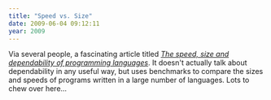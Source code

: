 ```yaml
---
title: "Speed vs. Size"
date: 2009-06-04 09:12:11
year: 2009
---
```

Via several people, a fascinating article titled <em><a href="http://gmarceau.qc.ca/blog/2009/05/speed-size-and-dependability-of.html">The speed, size and dependability of programming languages</a></em>. It doesn't actually talk about dependability in any useful way, but uses benchmarks to compare the sizes and speeds of programs written in a large number of languages. Lots to chew over here...
